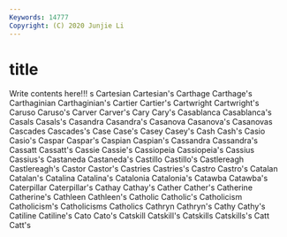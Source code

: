 ```yaml
---
Keywords: 14777
Copyright: (C) 2020 Junjie Li
---
```


# title

Write contents here!!!
s
Cartesian 
Cartesian's 
Carthage 
Carthage's 
Carthaginian 
Carthaginian's 
Cartier 
Cartier's 
Cartwright 
Cartwright's
Caruso 
Caruso's 
Carver 
Carver's 
Cary 
Cary's 
Casablanca 
Casablanca's 
Casals 
Casals's
Casandra 
Casandra's 
Casanova 
Casanova's 
Casanovas 
Cascades 
Cascades's 
Case 
Case's 
Casey
Casey's 
Cash 
Cash's 
Casio 
Casio's 
Caspar 
Caspar's 
Caspian 
Caspian's 
Cassandra
Cassandra's 
Cassatt 
Cassatt's 
Cassie 
Cassie's 
Cassiopeia 
Cassiopeia's 
Cassius 
Cassius's 
Castaneda
Castaneda's 
Castillo 
Castillo's 
Castlereagh 
Castlereagh's 
Castor 
Castor's 
Castries 
Castries's 
Castro
Castro's 
Catalan 
Catalan's 
Catalina 
Catalina's 
Catalonia 
Catalonia's 
Catawba 
Catawba's 
Caterpillar
Caterpillar's 
Cathay 
Cathay's 
Cather 
Cather's 
Catherine 
Catherine's 
Cathleen 
Cathleen's 
Catholic
Catholic's 
Catholicism 
Catholicism's 
Catholicisms 
Catholics 
Cathryn 
Cathryn's 
Cathy 
Cathy's 
Catiline
Catiline's 
Cato 
Cato's 
Catskill 
Catskill's 
Catskills 
Catskills's 
Catt 
Catt's 
